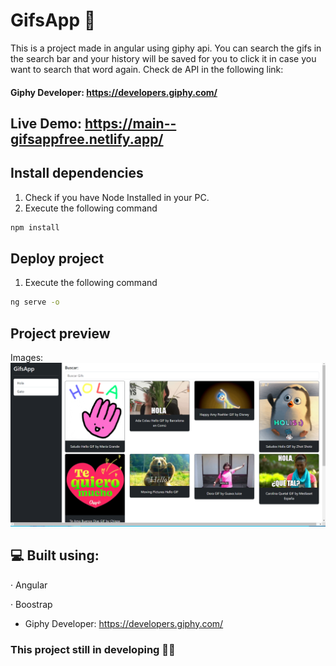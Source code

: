 # GifsApp 📳

This is a project made in angular using giphy api. You can search the gifs in the search bar and your history will be saved for you to click it in case you want to search that word again. Check de API in the following link:
 #### Giphy Developer: https://developers.giphy.com/ 

## Live Demo: https://main--gifsappfree.netlify.app/ 

## Install dependencies
1. Check if you have Node Installed in your PC.
2. Execute the following command

```sh
npm install
```
## Deploy project

1. Execute the following command

```sh
ng serve -o
```

## Project preview

Images: ![Image text](https://github.com/LucasHerrero/AppGifs/blob/main/gifapp.png)


## 💻 Built using:

· Angular

· Boostrap

- Giphy Developer: https://developers.giphy.com/  

### This project still in developing 🔨🔧
